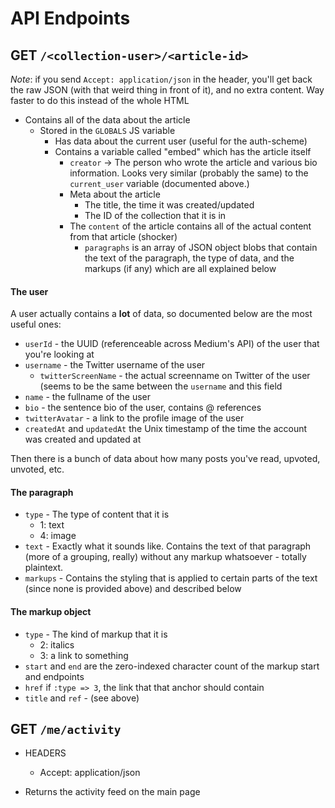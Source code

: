 # API Endpoints

## GET `/<collection-user>/<article-id>`

*Note*: if you send `Accept: application/json` in the header, you'll get back the raw JSON (with that weird thing in front of it), and no extra content.  Way faster to do this instead of the whole HTML

- Contains all of the data about the article
  - Stored in the `GLOBALS` JS variable
    - Has data about the current user (useful for the auth-scheme)
    - Contains a variable called "embed" which has the article itself
      - `creator` -> The person who wrote the article and various bio information.  Looks very similar (probably the same) to the `current_user` variable (documented above.)
      - Meta about the article
        - The title, the time it was created/updated
        - The ID of the collection that it is in
      - The `content` of the article contains all of the actual content from that article (shocker)
        - `paragraphs` is an array of JSON object blobs that contain the text of the paragraph, the type of data, and the markups (if any) which are all explained below

#### The user

A user actually contains a **lot** of data, so documented below are the most useful ones:

  - `userId` - the UUID (referenceable across Medium's API) of the user that you're looking at
  - `username` - the Twitter username of the user
    - `twitterScreenName` - the actual screenname on Twitter of the user (seems to be the same between the `username` and this field
  - `name` - the fullname of the user
  - `bio` - the sentence bio of the user, contains @ references
  - `twitterAvatar` - a link to the profile image of the user
  - `createdAt` and `updatedAt` the Unix timestamp of the time the account was created and updated at

Then there is a bunch of data about how many posts you've read, upvoted, unvoted, etc.

#### The paragraph
  - `type` - The type of content that it is
    - 1: text
    - 4: image
  - `text` - Exactly what it sounds like.  Contains the text of that paragraph (more of a grouping, really) without any markup whatsoever - totally plaintext.
  - `markups` - Contains the styling that is applied to certain parts of the text (since none is provided above) and described below

#### The markup object
  - `type` - The kind of markup that it is
    - 2: italics
    - 3: a link to something
  - `start` and `end` are the zero-indexed character count of the markup start and endpoints
  - `href` if `:type => 3`, the link that that anchor should contain
  - `title` and `ref` - (see above)

## GET `/me/activity`
  - HEADERS
    - Accept: application/json

  - Returns the activity feed on the main page

